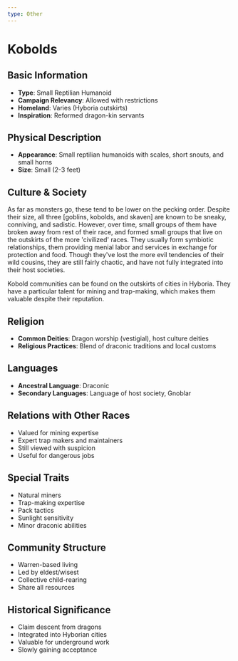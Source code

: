```yaml
---
type: Other
---
```


# Kobolds

## Basic Information
- **Type**: Small Reptilian Humanoid
- **Campaign Relevancy**: Allowed with restrictions
- **Homeland**: Varies (Hyboria outskirts)
- **Inspiration**: Reformed dragon-kin servants

## Physical Description
- **Appearance**: Small reptilian humanoids with scales, short snouts, and small horns
- **Size**: Small (2-3 feet)

## Culture & Society
As far as monsters go, these tend to be lower on the pecking order. Despite their size, all three [goblins, kobolds, and skaven] are known to be sneaky, conniving, and sadistic. However, over time, small groups of them have broken away from rest of their race, and formed small groups that live on the outskirts of the more 'civilized' races. They usually form symbiotic relationships, them providing menial labor and services in exchange for protection and food. Though they've lost the more evil tendencies of their wild cousins, they are still fairly chaotic, and have not fully integrated into their host societies.

Kobold communities can be found on the outskirts of cities in Hyboria. They have a particular talent for mining and trap-making, which makes them valuable despite their reputation.

## Religion
- **Common Deities**: Dragon worship (vestigial), host culture deities
- **Religious Practices**: Blend of draconic traditions and local customs

## Languages
- **Ancestral Language**: Draconic
- **Secondary Languages**: Language of host society, Gnoblar

## Relations with Other Races
- Valued for mining expertise
- Expert trap makers and maintainers
- Still viewed with suspicion
- Useful for dangerous jobs

## Special Traits
- Natural miners
- Trap-making expertise
- Pack tactics
- Sunlight sensitivity
- Minor draconic abilities

## Community Structure
- Warren-based living
- Led by eldest/wisest
- Collective child-rearing
- Share all resources

## Historical Significance
- Claim descent from dragons
- Integrated into Hyborian cities
- Valuable for underground work
- Slowly gaining acceptance